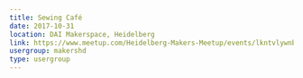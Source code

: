 ```yaml
---
title: Sewing Café
date: 2017-10-31
location: DAI Makerspace, Heidelberg
link: https://www.meetup.com/Heidelberg-Makers-Meetup/events/lkntvlywnbpc/
usergroup: makershd
type: usergroup
---
```

